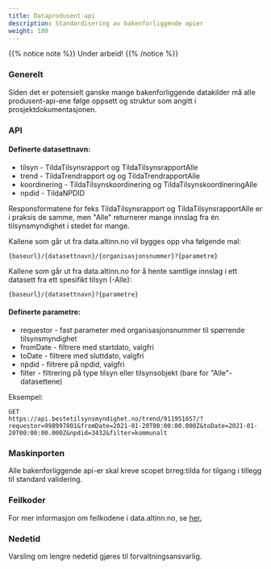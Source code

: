 ```yaml
---
title: Dataprodusent-api
description: Standardisering av bakenforliggende apier
weight: 100
---
```



{{% notice note %}}
Under arbeid!
{{% /notice %}}


### Generelt
Siden det er potensielt ganske mange bakenforliggende datakilder må alle produsent-api-ene følge oppsett og struktur som angitt i prosjektdokumentasjonen.

### API


#### Definerte datasettnavn:
* tilsyn  - TildaTilsynsrapport og TildaTilsynsrapportAlle
* trend  - TildaTrendrapport og og TildaTrendrapportAlle
* koordinering - TildaTilsynskoordinering og TildaTilsynskoordineringAlle
* npdid - TildaNPDID

Responsformatene for feks TildaTilsynsrapport og TildaTilsynsrapportAlle er i praksis de samme, men "Alle" returnerer mange innslag fra én tilsynsmyndighet i stedet for mange.

Kallene som går ut fra data.altinn.no vil bygges opp vha følgende mal: 
```
{baseurl}/{datasettnavn}/{organisasjonsnummer}?{parametre}
```

Kallene som går ut fra data.altinn.no for å hente samtlige innslag i ett datasett fra ett spesifikt tilsyn (-Alle):
```
{baseurl}/{datasettnavn}?{parametre}
```

#### Definerte parametre:
* requestor - fast parameter med organisasjonsnummer til spørrende tilsynsmyndighet
* fromDate - filtrere med startdato, valgfri
* toDate - filtrere med sluttdato, valgfri
* npdid - filtrere på npdid, valgfri
* filter - filtrering på type tilsyn eller tilsynsobjekt (bare for "Alle"-datasettene)
  

Eksempel:

```
GET
https://api.bestetilsynsmyndighet.no/trend/911951657/?requestor=998997801&fromDate=2021-01-20T00:00:00.000Z&toDate=2021-01-20T00:00:00.000Z&npdid=3432&filter=kommunalt
```

### Maskinporten
Alle bakenforliggende api-er skal kreve scopet brreg:tilda for tilgang i tillegg til standard validering.
### Feilkoder
 For mer informasjon om feilkodene i data.altinn.no, se [her.](/bruke-rest-api/#feil--og-statuskoder)

### Nedetid
Varsling om lengre nedetid gjøres til forvaltningsansvarlig.

